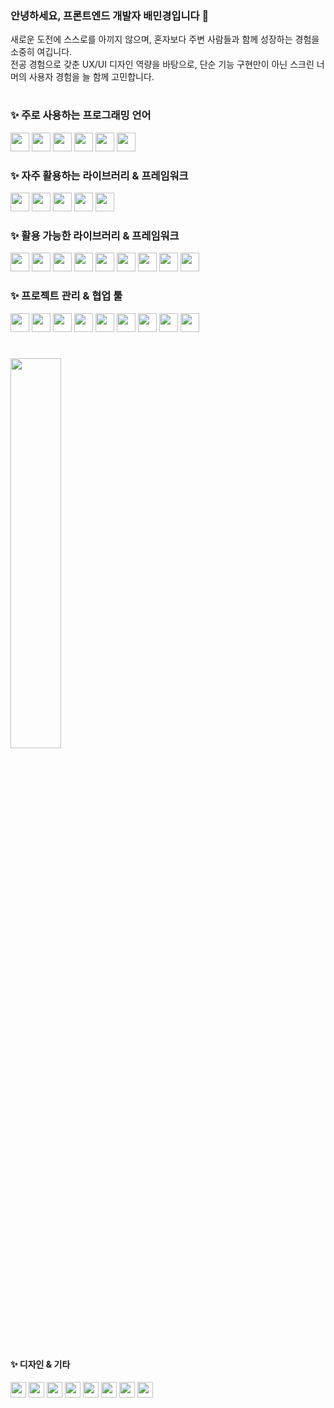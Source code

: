 ### 안녕하세요, 프론트엔드 개발자 배민경입니다 👋

새로운 도전에 스스로를 아끼지 않으며, 혼자보다 주변 사람들과 함께 성장하는 경험을 소중히 여깁니다. </br>
전공 경험으로 갖춘 UX/UI 디자인 역량을 바탕으로, 단순 기능 구현만이 아닌 스크린 너머의 사용자 경험을 늘 함께 고민합니다.

#

### ✨ 주로 사용하는 프로그래밍 언어 
<span>
<img src="https://img.shields.io/badge/-TypeScript-202020?style=for-the-badge&logo=typescript" height="30" />
<img src="https://img.shields.io/badge/-JavaScript-202020?style=for-the-badge&logo=javascript" height="30" />
<img src="https://img.shields.io/badge/-HTML5-202020?style=for-the-badge&logo=html5" height="30" />
<img src="https://img.shields.io/badge/-CSS-202020?style=for-the-badge&logo=css3" height="30" />
<img src="https://img.shields.io/badge/-Python-202020?style=for-the-badge&logo=python" height="30" />
<img src="https://img.shields.io/badge/-Processing-202020?style=for-the-badge&logo=processingfoundation" height="30" />
</span>

</br>

### ✨ 자주 활용하는 라이브러리 & 프레임워크
<span>
  <img src="https://img.shields.io/badge/-React-202020?style=for-the-badge&logo=react" height="30" />
  <img src="https://img.shields.io/badge/-Recoil-202020?style=for-the-badge&logo=recoil" height="30" />
  <img src="https://img.shields.io/badge/-React_Query-202020?style=for-the-badge&logo=reactquery" height="30" />
  <img src="https://img.shields.io/badge/-React_Router-202020?style=for-the-badge&logo=reactrouter" height="30" />
  <img src="https://img.shields.io/badge/-Styled_Components-202020?style=for-the-badge&logo=styledcomponents" height="30" />
</span>

<br>

### ✨ 활용 가능한 라이브러리 & 프레임워크
<span>
  <img src="https://img.shields.io/badge/-Vue.js-202020?style=for-the-badge&logo=vue.js" height="30" />
  <img src="https://img.shields.io/badge/-React_Native-202020?style=for-the-badge&logo=react" height="30" />
  <img src="https://img.shields.io/badge/-Three.js-202020?style=for-the-badge&logo=three.js" height="30" />
    <img src="https://img.shields.io/badge/-R3F-202020?style=for-the-badge&logo=three.js" height="30" />
    <img src="https://img.shields.io/badge/-Jotai-202020?style=for-the-badge&logo=jotai" height="30" />
  <img src="https://img.shields.io/badge/-SCSS-202020?style=for-the-badge&logo=sass" height="30" />
  <img src="https://img.shields.io/badge/-p5.js-202020?style=for-the-badge&logo=p5.js" height="30" />  
  <img src="https://img.shields.io/badge/-Shader_Park-202020?style=for-the-badge" height="30" />
  <img src="https://img.shields.io/badge/-Django-202020?style=for-the-badge&logo=django" height="30" />
</span>

<br>

### ✨ 프로젝트 관리 & 협업 툴
<span>
<img src="https://img.shields.io/badge/-GitHub-202020?style=for-the-badge&logo=github" height="30" />
<img src="https://img.shields.io/badge/-Jira-202020?style=for-the-badge&logo=jira" height="30" />
<img src="https://img.shields.io/badge/-Figma-202020?style=for-the-badge&logo=figma" height="30" />
<img src="https://img.shields.io/badge/-Trello-202020?style=for-the-badge&logo=trello" height="30" />
<img src="https://img.shields.io/badge/-GitLab-202020?style=for-the-badge&logo=gitlab" height="30" />
<img src="https://img.shields.io/badge/-Slack-202020?style=for-the-badge&logo=slack" height="30" />
<img src="https://img.shields.io/badge/-Notion-202020?style=for-the-badge&logo=notion" height="30" />
<img src="https://img.shields.io/badge/-Mattermost-202020?style=for-the-badge&logo=mattermost" height="30" />
<img src="https://img.shields.io/badge/-Spline-202020?style=for-the-badge&logo=spline" height="30" />
</span>

#

<a href="https://github.com/anuraghazra/github-readme-stats">
    <img src="https://github-readme-stats.vercel.app/api/top-langs/?username=baebaemin&hide=jupyter%20notebook,java&layout=compact&theme=dark" style="width: 40%;" />
</a>

#

#### ✨ 디자인 & 기타
<span>
  <img src="https://img.shields.io/badge/-Photoshop-202020?style=for-the-badge&logo=adobephotoshop" height="25" />
  <img src="https://img.shields.io/badge/-InDesign-202020?style=for-the-badge&logo=adobeindesign" height="25" />
  <img src="https://img.shields.io/badge/-Illustrator-202020?style=for-the-badge&logo=adobeillustrator" height="25" />
  <img src="https://img.shields.io/badge/-Premiere_Pro-202020?style=for-the-badge&logo=adobepremierepro" height="25" />
  <img src="https://img.shields.io/badge/-After_Effects-202020?style=for-the-badge&logo=adobeaftereffects" height="25" />
  <img src="https://img.shields.io/badge/-Lightroom-202020?style=for-the-badge&logo=adobelightroom" height="25" />
  <img src="https://img.shields.io/badge/-Sketch-202020?style=for-the-badge&logo=sketch" height="25" />
    <img src="https://img.shields.io/badge/-Arduino-202020?style=for-the-badge&logo=arduino" height="25" />
</span>


<!--
**baebaemin/baebaemin** is a ✨ _special_ ✨ repository because its `README.md` (this file) appears on your GitHub profile.

Here are some ideas to get you started:

- 🔭 I’m currently working on ...
- 🌱 I’m currently learning ...
- 👯 I’m looking to collaborate on ...
- 🤔 I’m looking for help with ...
- 💬 Ask me about ...
- 📫 How to reach me: ...
- 😄 Pronouns: ...
- ⚡ Fun fact: ...
-->
